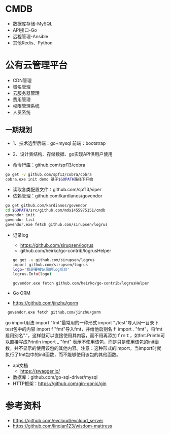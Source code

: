 # CMDB
- 数据库存储-MySQL
- API接口-Go
- 远程管理-Ansible
- 其他Redis、Python

# 公有云管理平台
- CDN管理
- 域名管理
- 云服务器管理
- 费用管理
- 权限管理系统
- 人员系统
## 一期规划
- 1、技术选型后端：go+mysql 前端：bootstrap
- 2、设计表结构、存储数据、go实现API供用户使用

- 命令行库：github.com/spf13/cobra
``` bash
go get -v github.com/spf13/cobra/cobra
cobra.exe init demo 基于$GOPATH路径下开始
```
- 读取各类配置文件：github.com/spf13/viper
- 依赖管理：github.com/kardianos/govendor
``` bash
go get github.com/kardianos/govendor
cd $GOPATH/src/github.com/mds1455975151/cmdb
govendor init
govendor list
govendor.exe fetch github.com/sirupsen/logrus  
```
- 记录log
  - https://github.com/sirupsen/logrus
  - github.com/heirko/go-contrib/logrusHelper

  ``` bash
  go get -u github.com/sirupsen/logrus
  import github.com/sirupsen/logrus
  logo='我是要被记录的log信息'
  logrus.Info(logo)

  govendor.exe fetch github.com/heirko/go-contrib/logrusHelper
  ```
 - Go ORM 
  - https://github.com/jinzhu/gorm
 ``` bash
  govendor.exe fetch github.com/jinzhu/gorm
 ```
 
go import用法
import "fmt"最常用的一种形式
import "./test"导入同一目录下test包中的内容
import f "fmt"导入fmt，并给他启别名ｆ
import . "fmt"，将fmt启用别名"."，这样就可以直接使用其内容，而不用再添加ｆｍｔ，如fmt.Println可以直接写成Println
import  _ "fmt" 表示不使用该包，而是只是使用该包的init函数，并不显示的使用该包的其他内容。注意：这种形式的import，当import时就执行了fmt包中的init函数，而不能够使用该包的其他函数。
- api文档
  - https://swagger.io/
- 数据库：github.com/go-sql-driver/mysql
- HTTP框架：https://github.com/gin-gonic/gin

# 参考资料
- https://github.com/evcloud/evcloud_server
- https://github.com/linqian123/wisdom-mattress
